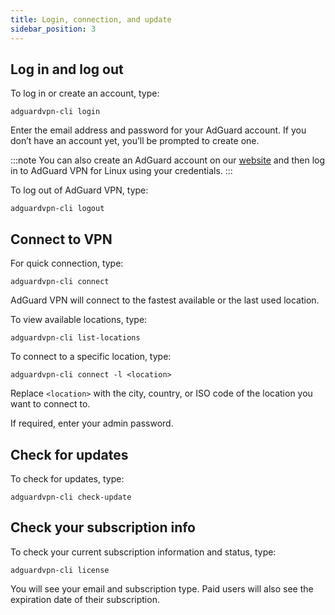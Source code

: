 ```yaml
---
title: Login, connection, and update
sidebar_position: 3
---
```


## Log in and log out

To log in or create an account, type:

```
adguardvpn-cli login
```

Enter the email address and password for your AdGuard account. If you don’t have an account yet, you’ll be prompted to create one.

:::note
You can also create an AdGuard account on our [website](https://auth.adguardaccount.com/login.html) and then log in to AdGuard VPN for Linux using your credentials.
:::

To log out of AdGuard VPN, type:

```
adguardvpn-cli logout
```

## Connect to VPN

For quick connection, type:

```
adguardvpn-cli connect
```

AdGuard VPN will connect to the fastest available or the last used location.

To view available locations, type:

```
adguardvpn-cli list-locations
```

To connect to a specific location, type:

```
adguardvpn-cli connect -l <location>
```

Replace `<location>` with the city, country, or ISO code of the location you want to connect to.

If required, enter your admin password.

## Check for updates

To check for updates, type:

```
adguardvpn-cli check-update
```

## Check your subscription info

To check your current subscription information and status, type:

```
adguardvpn-cli license
```

You will see your email and subscription type. Paid users will also see the expiration date of their subscription.
